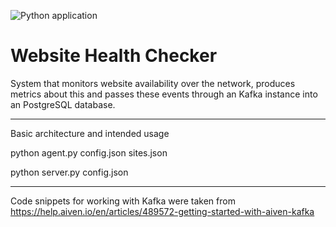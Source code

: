 ![Python application](https://github.com/parius/WebHealthChecker/workflows/Python%20application/badge.svg)

# Website Health Checker

System that monitors website availability over the
network, produces metrics about this and passes these events through an
Kafka instance into an PostgreSQL database.

----
Basic architecture and intended usage

python agent.py config.json sites.json

python server.py config.json

----
Code snippets for working with Kafka were taken from 
https://help.aiven.io/en/articles/489572-getting-started-with-aiven-kafka
